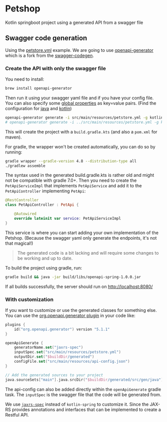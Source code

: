 # Petshop

Kotlin springboot project using a generated API from a swagger file

## Swagger code generation

Using the [petstore.yml](https://raw.githubusercontent.com/openapitools/openapi-generator/master/modules/openapi-generator/src/test/resources/3_0/petstore.yaml) example.
We are going to use [openapi-generator](https://github.com/OpenAPITools/openapi-generator) which is a fork from the [swagger-codegen](https://swagger.io/tools/swagger-codegen/).

### Create the API with only the swagger file

You need to install:

```bash
brew install openapi-generator
```

Then run it using your swagger yaml file and if you have your config file. You can also specify some [global properties](https://openapi-generator.tech/docs/globals/#available-global-properties) as key=value pairs.
(Find the configuration for [java](https://openapi-generator.tech/docs/generators/java/) and [kotlin](https://openapi-generator.tech/docs/generators/kotlin/))

```bash
openapi-generator generate -i src/main/resources/petstore.yml -g kotlin-spring  --config src/main/resources/api-config.json
# openapi-generator generate -i ../src/main/resources/petstore.yml -g kotlin-spring  --config ../src/main/resources/api-config.json --global-property apiTests=true,modelTests=true,apiDocs=true,modelDocs=true
```

This will create the project with a `build.gradle.kts` (and also a `pom.xml` for maven).

For gradle, the wrapper won't be created automatically, you can do so by running:

```bash
gradle wrapper --gradle-version 4.8 --distribution-type all
./gradlew assemble
```

The syntax used in the generated build.gradle.kts is rather old and might not be compatible with gradle 7.0+.
Then you need to create the `PetApiServiceImpl` that implements `PetApiService` and add it to the `PetApiController` implementing `PetApi`:

```kotlin
@RestController
class PetApiController : PetApi {

    @Autowired
    override lateinit var service: PetApiServiceImpl
}
```

This service is where you can start adding your own implementation of the Petshop.
(Because the swagger yaml only generate the endpoints, it's not that magical!)

> The generated code is a bit lacking and will require some changes to be working and up to date.

To build the project using gradle, run:

```bash
gradle build && java -jar build/libs/openapi-spring-1.0.0.jar
```

If all builds successfully, the server should run on [http://localhost:8080/](http://localhost:8080/)

### With customization

If you want to customize or use the generated classes for something else.
You can use the [org.openapi.generator plugin](https://openapi-generator.tech/docs/plugins/) in your code like:

```kotlin
plugins {
    id("org.openapi.generator") version "5.1.1"
}

openApiGenerate {
    generatorName.set("jaxrs-spec")
    inputSpec.set("src/main/resources/petstore.yml")
    outputDir.set("$buildDir/generated")
    configFile.set("src/main/resources/api-config.json")
}

// Add the generated sources to your project
java.sourceSets["main"].java.srcDir("$buildDir/generated/src/gen/java")
```

The api-config can also be added directly within the `openApiGenerate` gradle task.
The `inputSpec` is the swagger file that the code will be generated from.

We use [`jaxrs-spec`](https://en.wikipedia.org/wiki/Jakarta_RESTful_Web_Services) instead of `kotlin-spring` to customize it.
Since the JAX-RS provides annotations and interfaces that can be implemented to create a Restful API.
